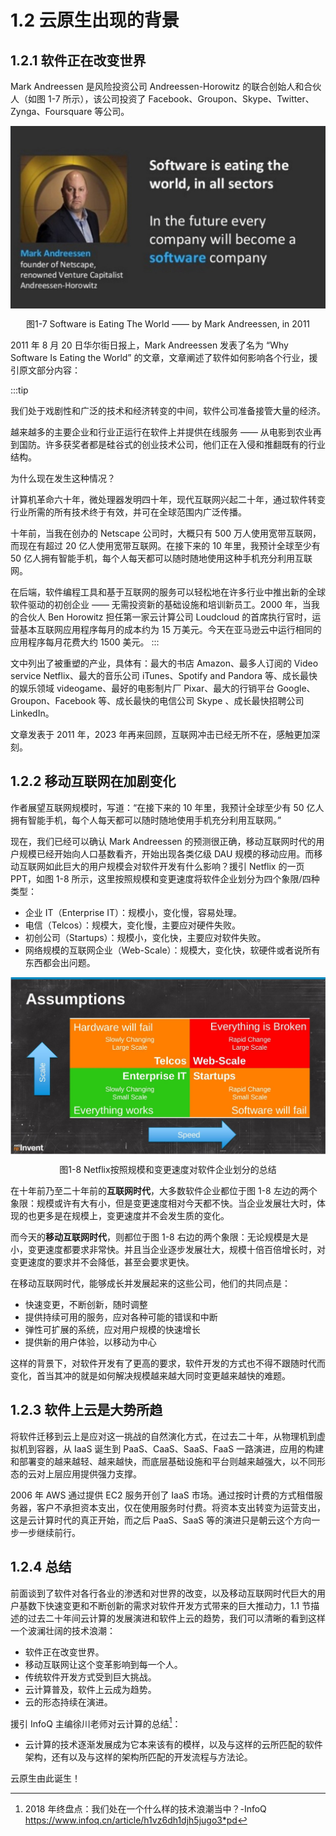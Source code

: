 # 1.2 云原生出现的背景

## 1.2.1 软件正在改变世界

Mark Andreessen 是风险投资公司 Andreessen-Horowitz 的联合创始人和合伙人（如图 1-7 所示），该公司投资了 Facebook、Groupon、Skype、Twitter、Zynga、Foursquare 等公司。

<div  align="center">
	<img src="../assets/SoftwareEatingTheWorld.jpg" width = "550"  align=center />
	<p>图1-7 Software is Eating The World —— by Mark Andreessen, in 2011</p>
</div>


2011 年 8 月 20 日华尔街日报上，Mark Andreessen 发表了名为 “Why Software Is Eating the World” 的文章，文章阐述了软件如何影响各个行业，援引原文部分内容：

:::tip <i></i>

我们处于戏剧性和广泛的技术和经济转变的中间，软件公司准备接管大量的经济。

越来越多的主要企业和行业正运行在软件上并提供在线服务 —— 从电影到农业再到国防。许多获奖者都是硅谷式的创业技术公司，他们正在入侵和推翻既有的行业结构。

为什么现在发生这种情况？

计算机革命六十年，微处理器发明四十年，现代互联网兴起二十年，通过软件转变行业所需的所有技术终于有效，并可在全球范围内广泛传播。

十年前，当我在创办的 Netscape 公司时，大概只有 500 万人使用宽带互联网，而现在有超过 20 亿人使用宽带互联网。在接下来的 10 年里，我预计全球至少有 50 亿人拥有智能手机，每个人每天都可以随时随地使用这种手机充分利用互联网。

在后端，软件编程工具和基于互联网的服务可以轻松地在许多行业中推出新的全球软件驱动的初创企业 —— 无需投资新的基础设施和培训新员工。2000 年，当我的合伙人 Ben Horowitz 担任第一家云计算公司 Loudcloud 的首席执行官时，运营基本互联网应用程序每月的成本约为 15 万美元。今天在亚马逊云中运行相同的应用程序每月花费大约 1500 美元。
:::

文中列出了被重塑的产业，具体有：最大的书店 Amazon、最多人订阅的 Video service Netflix、最大的音乐公司 iTunes、Spotify and Pandora 等、成长最快的娱乐领域 videogame、最好的电影制片厂 Pixar、最大的行销平台 Google、Groupon、Facebook 等、成长最快的电信公司 Skype 、成长最快招聘公司 LinkedIn。

文章发表于 2011 年，2023 年再来回顾，互联网冲击已经无所不在，感触更加深刻。

## 1.2.2 移动互联网在加剧变化

作者展望互联网规模时，写道：“在接下来的 10 年里，我预计全球至少有 50 亿人拥有智能手机，每个人每天都可以随时随地使用手机充分利用互联网。”

现在，我们已经可以确认 Mark Andreessen 的预测很正确，移动互联网时代的用户规模已经开始向人口基数看齐，开始出现各类亿级 DAU 规模的移动应用。而移动互联网如此巨大的用户规模会对软件开发有什么影响？援引 Netflix 的一页 PPT，如图 1-8 所示，这里按照规模和变更速度将软件企业划分为四个象限/四种类型：

- 企业 IT（Enterprise IT）：规模小，变化慢，容易处理。
- 电信（Telcos）：规模大，变化慢，主要应对硬件失败。
- 初创公司（Startups）：规模小，变化快，主要应对软件失败。
- 网络规模的互联网企业（Web-Scale）：规模大，变化快，软硬件或者说所有东西都会出问题。

<div  align="center">
	<img src="../assets/ppt4.jpg" width = "550"  align=center />
	<p>图1-8 Netflix按照规模和变更速度对软件企业划分的总结</p>
</div>

在十年前乃至二十年前的**互联网时代**，大多数软件企业都位于图 1-8 左边的两个象限：规模或许有大有小，但是变更速度相对今天都不快。当企业发展壮大时，体现的也更多是在规模上，变更速度并不会发生质的变化。

而今天的**移动互联网时代**，则都位于图 1-8 右边的两个象限：无论规模是大是小，变更速度都要求非常快。并且当企业逐步发展壮大，规模十倍百倍增长时，对变更速度的要求并不会降低，甚至会要求更快。

在移动互联网时代，能够成长并发展起来的这些公司，他们的共同点是：

- 快速变更，不断创新，随时调整
- 提供持续可用的服务，应对各种可能的错误和中断
- 弹性可扩展的系统，应对用户规模的快速增长
- 提供新的用户体验，以移动为中心

这样的背景下，对软件开发有了更高的要求，软件开发的方式也不得不跟随时代而变化，首当其冲的就是如何解决规模越来越大同时变更越来越快的难题。

## 1.2.3 软件上云是大势所趋

将软件迁移到云上是应对这一挑战的自然演化方式，在过去二十年，从物理机到虚拟机到容器，从 IaaS 诞生到 PaaS、CaaS、SaaS、FaaS 一路演进，应用的构建和部署变的越来越轻、越来越快，而底层基础设施和平台则越来越强大，以不同形态的云对上层应用提供强力支撑。

2006 年 AWS 通过提供 EC2 服务开创了 IaaS 市场。通过按时计费的方式租借服务器，客户不承担资本支出，仅在使用服务时付费。将资本支出转变为运营支出，这是云计算时代的真正开始，而之后 PaaS、SaaS 等的演进只是朝云这个方向一步一步继续前行。

## 1.2.4 总结

前面谈到了软件对各行各业的渗透和对世界的改变，以及移动互联网时代巨大的用户基数下快速变更和不断创新的需求对软件开发方式带来的巨大推动力，1.1 节描述的过去二十年间云计算的发展演进和软件上云的趋势，我们可以清晰的看到这样一个波澜壮阔的技术浪潮：

- 软件正在改变世界。
- 移动互联网让这个变革影响到每一个人。
- 传统软件开发方式受到巨大挑战。
- 云计算普及，软件上云成为趋势。
- 云的形态持续在演进。

援引 InfoQ 主编徐川老师对云计算的总结[^1]：
- 云计算的技术逐渐发展成为它本来该有的模样，以及与这样的云所匹配的软件架构，还有以及与这样的架构所匹配的开发流程与方法论。

云原生由此诞生！

[^1]: 2018 年终盘点：我们处在一个什么样的技术浪潮当中？-InfoQ https://www.infoq.cn/article/h1vz6dh1djh5jugo3*pd

